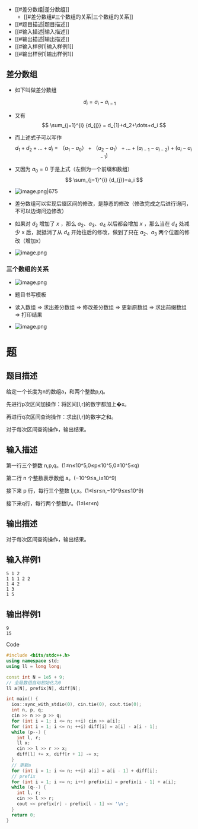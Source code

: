 - [[#差分数组|差分数组]]
	- [[#差分数组#三个数组的关系|三个数组的关系]]
- [[#题目描述|题目描述]]
- [[#输入描述|输入描述]]
- [[#输出描述|输出描述]]
- [[#输入样例1|输入样例1]]
- [[#输出样例1|输出样例1]]

## 差分数组
- 如下叫做差分数组

$$
d_{i} = a_{i} - a_{i-1}
$$

- 又有
$$
\sum_{j=1}^{i} {d_{j}} = d_{1}+d_2+\dots+d_i
$$
- 而上述式子可以写作
$$
d_{1}+d_2+\dots+d_{i}= （a_1-a_{0}）+（a_2-a_1）+\dots+(a_{i-1}-a_{i-2})+(a_i-a_{i-1})
$$
- 又因为 $a_0=0$ 于是上式（左侧为一个前缀和数组）
$$
\sum_{j=1}^{i} {d_{j}}=a_i
$$

- ![image.png|675](https://iili.io/J0u2MoN.png)
- 差分数组可以实现后缀区间的修改，是静态的修改（修改完成之后进行询问，不可以边询问边修改）
- 如果对 $d_2$ 增加了 $x$ ，那么 $a_{2}、a_{3}、a_4$ 以后都会增加 $x$ ，那么当在 $d_4$ 处减少 x 后，就抵消了从 $d_4$ 开始往后的修改，做到了只在 $a_{2}、a_3$ 两个位置的修改（增加x）
- ![image.png](https://iili.io/J0unvMx.png)
### 三个数组的关系
- ![image.png](https://iili.io/J0AwkR2.png)



- 题目书写模板
- 读入数组 => 求出差分数组 => 修改差分数组 => 更新原数组 => 求出前缀数组 => 打印结果 
- ![image.png](https://iili.io/J0u7gst.png)
# 题
## 题目描述

给定一个长度为n的数组a，和两个整数p,q。

先进行p次区间加操作：将区间[l,r]的数字都加上�x。

再进行q次区间查询操作：求出[l,r]的数字之和。

对于每次区间查询操作，输出结果。

## 输入描述

第一行三个整数 n,p,q。(1≤n≤10^5,0≤p≤10^5,0≤10^5≤q)

第二行 n 个整数表示数组 a。(−10^9≤a_i​≤10^9)

接下来 p 行，每行三个整数 l,r,x。(1≤l≤r≤n,−10^9≤x≤10^9)

接下来q行，每行两个整数l,r。(1≤l≤r≤n)

## 输出描述

对于每次区间查询操作，输出结果。

## 输入样例1

```undefined
5 1 2
1 1 1 2 2
1 4 2
1 3
1 5
```

## 输出样例1

```undefined
9
15
```

Code
``` cpp
#include <bits/stdc++.h>
using namespace std;
using ll = long long;

const int N = 1e5 + 9;
// 全局数组自动初始化为0
ll a[N], prefix[N], diff[N];

int main() {
  ios::sync_with_stdio(0), cin.tie(0), cout.tie(0);
  int n, p, q;
  cin >> n >> p >> q;
  for (int i = 1; i <= n; ++i) cin >> a[i];
  for (int i = 1; i <= n; ++i) diff[i] = a[i] - a[i - 1];
  while (p--) {
    int l, r;
    ll x;
    cin >> l >> r >> x;
    diff[l] += x, diff[r + 1] -= x;
  }
  // 更新a
  for (int i = 1; i <= n; ++i) a[i] = a[i - 1] + diff[i];
  // prefix
  for (int i = 1; i <= n; i++) prefix[i] = prefix[i - 1] + a[i];
  while (q--) {
    int l, r;
    cin >> l >> r;
    cout << prefix[r] - prefix[l - 1] << '\n';
  }
  return 0;
}
```